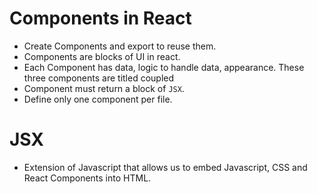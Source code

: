 # Components in React
- Create Components and export to reuse them.
- Components are blocks of UI in react.
- Each Component has data, logic to handle data, appearance. These three components are titled coupled
- Component must return a block of `JSX`.
- Define only one component per file.


# JSX 
- Extension of Javascript that allows us to embed Javascript, CSS and React Components into HTML.